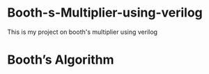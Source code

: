 # Booth-s-Multiplier-using-verilog
This is my project on booth's multiplier using verilog
# Booth’s Algorithm
